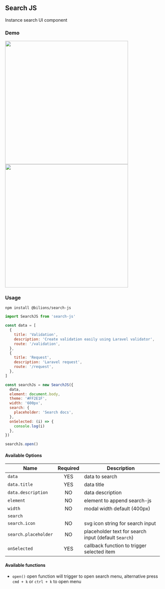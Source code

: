 ## Search JS

Instance search UI component

### Demo

<img width="400" src="https://raw.githubusercontent.com/necessarylion/search-js/main/demo/demo1.png" />
<img width="400" src="https://raw.githubusercontent.com/necessarylion/search-js/main/demo/demo2.png" />

### Usage

`npm install @bilions/search-js`

```js
import SearchJS from 'search-js'

const data = [
  {
    title: 'Validation',
    description: 'Create validation easily using Laravel validator',
    route: '/validation',
  },
  {
    title: 'Request',
    description: 'Laravel request',
    route: '/request',
  },
]

const searchJs = new SearchJS({
  data,
  element: document.body,
  theme: '#FF2E1F',
  width: '600px',
  search: {
    placeholder: 'Search docs',
  },
  onSelected: (i) => {
    console.log(i)
  },
})

searchJs.open()
```

#### Available Options

| **Name**             | **Required** | **Description**                                      |
| -------------------- | :----------: | ---------------------------------------------------- |
| `data`               |     YES      | data to search                                       |
| `data.title`         |     YES      | data title                                           |
| `data.description`   |      NO      | data description                                     |
| `element`            |      NO      | element to append search-js                          |
| `width`              |      NO      | modal width default (400px)                          |
| `search`             |              |                                                      |
| `search.icon`        |      NO      | svg icon string for search input                     |
| `search.placeholder` |      NO      | placeholder text for search input (default `Search`) |
| `onSelected`         |     YES      | callback function to trigger selected item           |

#### Available functions

- `open()` open function will trigger to open search menu, alternative press `cmd + k` or `ctrl + k` to open menu
